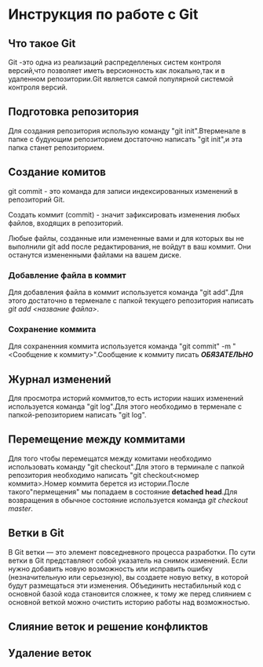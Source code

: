 # Инструкция по работе с Git

## Что такое Git

Git -это одна из реализаций распределленых систем контроля версий,что позволяет иметь версионность как локально,так и в удаленном репозитории.Git является самой популярной системой контроля версий.

## Подготовка репозитория

Для создания репозитория использую команду "git init".Втерменале в папке с будующим репозиторием достаточно написать "git init",и эта папка станет репозиторием.

## Создание комитов

git commit - это команда для записи индексированных изменений в репозиторий Git.

Создать коммит (commit) - значит зафиксировать изменения любых файлов, входящих в репозиторий.

Любые файлы, созданные или измененные вами и для которых вы не выполнили git add после редактирования, не войдут в ваш коммит. Они останутся измененными файлами на вашем диске.


### Добавление файла в коммит
Для добавления файла в коммит используется команда "git add".Для этого достаточно в терменале с папкой текущего репозитория написать *git add <название файла>*.

### Сохранение коммита
Для сохраненния коммита используется команда "git commit" -m "<Сообщение к коммиту>".Сообщение к коммиту писать ***ОБЯЗАТЕЛЬНО***

## Журнал изменений

Для просмотра историй коммитов,то есть истории наших изменений используется команда "git log".Для этого необходимо в терменале с папкой-репозиторием написать "git log".

## Перемещение между коммитами
Для того чтобы перемещатся между комитами необходимо использовать команду "git checkout".Для этого в терминале с папкой репозитория необходимо написать "git checkout<номер коммита>.Номер коммита берется из истории.После такого"пермещения" мы попадаем в состояние **detached head**.Для возвращения в обычное состояние используется команда *git checkout master*.


## Ветки в Git

В Git ветки — это элемент повседневного процесса разработки. По сути ветки в Git представляют собой указатель на снимок изменений. Если нужно добавить новую возможность или исправить ошибку (незначительную или серьезную), вы создаете новую ветку, в которой будут размещаться эти изменения. Объединить нестабильный код с основной базой кода становится сложнее, к тому же перед слиянием с основной веткой можно очистить историю работы над возможностью.

## Слияние веток и решение конфликтов

## Удаление веток